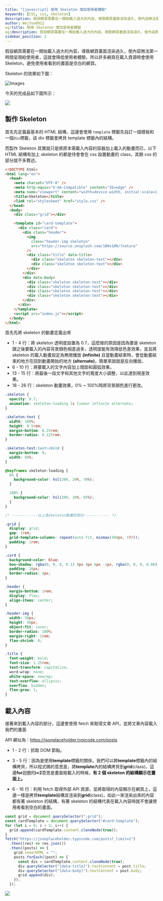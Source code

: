 ```yaml
---
title: "[javascript] 使用 Skeleton 增加使用者體驗"
keywords: [CSS, css, skeleton]
description: 假設網頁需要在一開始載入過大的內容，導致網頁畫面渲染過久，使內容無法第一時間呈現給使用者，這就會降低使用者體驗，所以許多網頁在載入資源時會使用 Skeleton，避免使用者看到的畫面是空白的網頁。
author: WeiYun0912
og:title: 使用 Skeleton 增加使用者體驗
og:description: 假設網頁需要在一開始載入過大的內容，導致網頁畫面渲染過久，使內容無法第一時間呈現給使用者，這就會降低使用者體驗，所以許多網頁在載入資源時會使用 Skeleton，避免使用者看到的畫面是空白的網頁。
sidebar_position: 2
---
```


假設網頁需要在一開始載入過大的內容，導致網頁畫面渲染過久，使內容無法第一時間呈現給使用者，這就會降低使用者體驗，所以許多網頁在載入資源時會使用 Skeleton，避免使用者看到的畫面是空白的網頁。

Skeleton 的效果如下圖：

![Images](https://i.imgur.com/34V3pf0.gif)

今天的完成品如下圖所示：

![](https://i.imgur.com/cwsA34X.gif)

## 製作 Skeleton

首先先定義最基本的 HTML 結構，這邊會使用 `template` 標籤先自訂一個樣板和一個`div`標籤，該 div 標籤會拷貝 template 標籤內的結構。

而製作 Skeleton 其實就只是將原本需載入內容的容器加上載入的動畫而已，以下 HTML 結構有加上 skeleton 的都是待會會在 css 設置動畫的 class，其餘 css 的部分就不多贅述。

```html title='index.html' showLineNumbers
<!DOCTYPE html>
<html lang="en">
  <head>
    <meta charset="UTF-8" />
    <meta http-equiv="X-UA-Compatible" content="IE=edge" />
    <meta name="viewport" content="width=device-width, initial-scale=1.0" />
    <title>Skeleton</title>
    <link rel="stylesheet" href="style.css" />
  </head>
  <body>
    <div class="grid"></div>

    <template id="card-template">
      <div class="card">
        <div class="header">
          <img
            class="header-img skeleton"
            src="https://source.unsplash.com/100x100/?nature"
          />
          <div class="title" data-title>
            <div class="skeleton skeleton-text"></div>
            <div class="skeleton skeleton-text"></div>
          </div>
        </div>
        <div data-body>
          <div class="skeleton skeleton-text"></div>
          <div class="skeleton skeleton-text"></div>
          <div class="skeleton skeleton-text"></div>
          <div class="skeleton skeleton-text"></div>
        </div>
      </div>
    </template>
    <script src="index.js"></script>
  </body>
</html>
```

首先先將 skeleton 的動畫定義出來

- 1 - 4 行：將 skeleton 透明度設置為 0.7，這麼做的原因是因為要是 skeleton 跟之後要載入的內容背景顏色相差過多，透明度能有效降低色差效果，並且將 skeleton 的載入動畫設定為無限播放 **(infinite)** 且當動畫結束時，會從動畫結束的地方在回到動畫開始的地方 **(alternate)**，簡單來說就是反向播放。
- 6 - 10 行：將要載入的文字內容加上間距和圓弧效果。
- 13 - 15 行：將最後一段文字和其他文字的寬度大小調整，以此達到視差效果。
- 18 - 26 行：skeleton 動畫效果，0% ~ 100%時將背景顏色進行更改。

```css title='style.css' showLineNumbers
.skeleton {
  opacity: 0.7;
  animation: skeleton-loading 1s linear infinite alternate;
}

.skeleton-text {
  width: 100%;
  height: 0.5rem;
  margin-bottom: 0.25rem;
  border-radius: 0.125rem;
}

.skeleton-text:last-child {
  margin-bottom: 0;
  width: 80%;
}

@keyframes skeleton-loading {
  0% {
    background-color: hsl(200, 20%, 70%);
  }

  100% {
    background-color: hsl(200, 20%, 95%);
  }
}

/* ------------以上為skeleton動畫的部分------------ */

.grid {
  display: grid;
  gap: 1rem;
  grid-template-columns: repeat(auto-fit, minmax(300px, 1fr));
  padding: 1rem;
}

.card {
  background-color: blue;
  box-shadow: rgba(0, 0, 0, 0.1) 0px 4px 6px -1px, rgba(0, 0, 0, 0.06) 0px 2px 4px -1px;
  padding: 16px;
  border-radius: 4px;
}

.header {
  margin-bottom: 1rem;
  display: flex;
  align-items: center;
}

.header-img {
  width: 50px;
  height: 50px;
  object-fit: cover;
  border-radius: 100%;
  margin-right: 1rem;
  flex-shrink: 0;
}

.title {
  font-weight: bold;
  font-size: 1.25rem;
  text-transform: capitalize;
  word-wrap: none;
  white-space: nowrap;
  text-overflow: ellipsis;
  overflow: hidden;
  flex-grow: 1;
}
```

## 載入內容

接著來到載入內容的部分，這邊會使用 fetch 來取得文章 API，並將文章內容載入我們的畫面

API 網址為：https://jsonplaceholder.typicode.com/posts

- 1 - 2 行：抓取 DOM 節點。

- 3 - 5 行：因為是使用**template**標籤的關係，我們可以將**template**標籤內的結構拷貝，所以程式碼的意思是，將**template**內的結構拷貝到**grid**(class)，這邊**for**迴圈的**i<2**意思是畫面剛載入的時候，**有 2 個 skeleton 的結構顯示在畫面上。**

- 6 - 16 行：利用 fetch 取得外部 API 資源，並將取得的內容顯示在網頁上，這邊一樣是拷貝**template**結構並渲染到**grid**(class)，如此一來渲染出來的內容都有著 skeleton 的結構，有著 skeleton 的結構代表在載入內容時就不會讓使用者看到空白的畫面。

```js title='index.js' showLineNumbers
const grid = document.querySelector(".grid");
const cardTemplate = document.querySelector("#card-template");
for (let i = 0; i < 2; i++) {
  grid.append(cardTemplate.content.cloneNode(true));
}
fetch("https://jsonplaceholder.typicode.com/posts?_limit=2")
  .then((res) => res.json())
  .then((posts) => {
    grid.innerHTML = "";
    posts.forEach((post) => {
      const div = cardTemplate.content.cloneNode(true);
      div.querySelector("[data-title]").textContent = post.title;
      div.querySelector("[data-body]").textContent = post.body;
      grid.append(div);
    });
  });
```

![](https://i.imgur.com/cwsA34X.gif)
